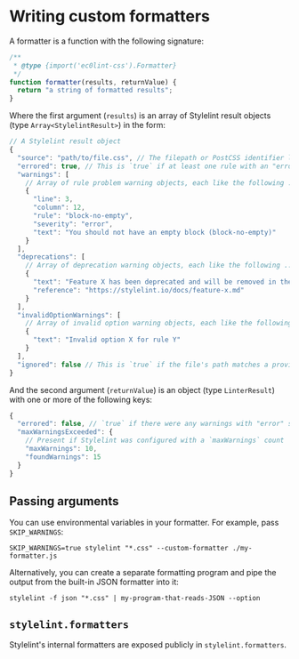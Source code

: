 # Writing custom formatters

A formatter is a function with the following signature:

```js
/**
 * @type {import('ec0lint-css').Formatter}
 */
function formatter(results, returnValue) {
  return "a string of formatted results";
}
```

Where the first argument (`results`) is an array of Stylelint result objects (type `Array<StylelintResult>`) in the form:

```js
// A Stylelint result object
{
  "source": "path/to/file.css", // The filepath or PostCSS identifier like <input css 1>
  "errored": true, // This is `true` if at least one rule with an "error"-level severity triggered a warning
  "warnings": [
    // Array of rule problem warning objects, each like the following ...
    {
      "line": 3,
      "column": 12,
      "rule": "block-no-empty",
      "severity": "error",
      "text": "You should not have an empty block (block-no-empty)"
    }
  ],
  "deprecations": [
    // Array of deprecation warning objects, each like the following ...
    {
      "text": "Feature X has been deprecated and will be removed in the next major version.",
      "reference": "https://stylelint.io/docs/feature-x.md"
    }
  ],
  "invalidOptionWarnings": [
    // Array of invalid option warning objects, each like the following ...
    {
      "text": "Invalid option X for rule Y"
    }
  ],
  "ignored": false // This is `true` if the file's path matches a provided ignore pattern
}
```

And the second argument (`returnValue`) is an object (type `LinterResult`) with one or more of the following keys:

```js
{
  "errored": false, // `true` if there were any warnings with "error" severity
  "maxWarningsExceeded": {
    // Present if Stylelint was configured with a `maxWarnings` count
    "maxWarnings": 10,
    "foundWarnings": 15
  }
}
```

## Passing arguments

You can use environmental variables in your formatter. For example, pass `SKIP_WARNINGS`:

```console
SKIP_WARNINGS=true stylelint "*.css" --custom-formatter ./my-formatter.js
```

Alternatively, you can create a separate formatting program and pipe the output from the built-in JSON formatter into it:

```console
stylelint -f json "*.css" | my-program-that-reads-JSON --option
```

## `stylelint.formatters`

Stylelint's internal formatters are exposed publicly in `stylelint.formatters`.
